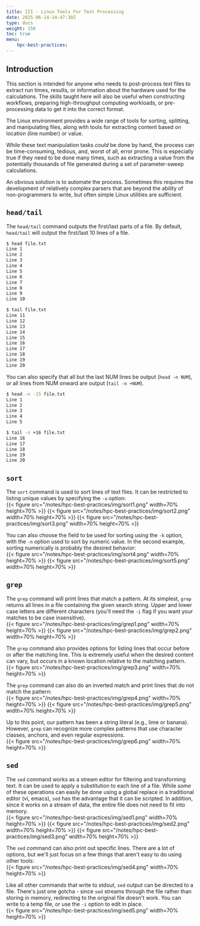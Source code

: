 ```yaml
---
title: III - Linux Tools For Text Processing
date: 2025-06-14-14:47:30Z
type: docs 
weight: 150
toc: true
menu: 
    hpc-best-practices:
---
```


## Introduction

This section is intended for anyone who needs to post-process text files to extract run times, results, or information about the hardware used for the calculations. The skills taught here will also be useful when constructing workflows, preparing high-throughput computing workloads, or pre-processing data to get it into the correct format.

The Linux environment provides a wide range of tools for sorting, splitting, and manipulating files, along with tools for extracting content based on location (line number) or value.

While these text manipulation tasks *could* be done by hand, the process can be time-consuming, tedious, and, worst of all, error prone. This is especially true if they need to be done many times, such as extracting a value from the potentially thousands of file generated during a set of parameter-sweep calculations.

An obvious solution is to automate the process. Sometimes this requires the development of relatively complex parsers that are beyond the ability of non-programmers to write, but often simple Linux utilities are sufficient.

## `head/tail`

The `head/tail` command outputs the first/last parts of a file. By default, `head/tail` will output the first/last 10 lines of a file.

```bash
$ head file.txt
Line 1
Line 2
Line 3
Line 4
Line 5
Line 6
Line 7
Line 8
Line 9
Line 10

$ tail file.txt
Line 11
Line 12
Line 13
Line 14
Line 15
Line 16
Line 17
Line 18
Line 19
Line 20
```

You can also specify that all but the last NUM lines be output (`head -n NUM`), or all lines from NUM onward are output (`tail -n +NUM`).

```bash
$ head -n -15 file.txt
Line 1
Line 2
Line 3
Line 4
Line 5

$ tail -n +16 file.txt
Line 16
Line 17
Line 18
Line 19
Line 20
```

## `sort`

The `sort` command is used to sort lines of text files. It can be restricted to listing unique values by specifying the `-u` option:  
{{< figure src="/notes/hpc-best-practices/img/sort1.png" width=70% height=70% >}}
{{< figure src="/notes/hpc-best-practices/img/sort2.png" width=70% height=70% >}}
{{< figure src="/notes/hpc-best-practices/img/sort3.png" width=70% height=70% >}}

You can also choose the field to be used for sorting using the `-k` option, with the `-n` option used to sort by numeric value. In the second example, sorting numerically is probably the desired behavior:  
{{< figure src="/notes/hpc-best-practices/img/sort4.png" width=70% height=70% >}}
{{< figure src="/notes/hpc-best-practices/img/sort5.png" width=70% height=70% >}}

## `grep`

The `grep` command will print lines that match a pattern. At its simplest, `grep` returns all lines in a file containing the given search string. Upper and lower case letters are different characters (you'll need the `-i` flag if you want your matches to be case insensitive).  
{{< figure src="/notes/hpc-best-practices/img/grep1.png" width=70% height=70% >}}
{{< figure src="/notes/hpc-best-practices/img/grep2.png" width=70% height=70% >}}

The `grep` command also provides options for listing lines that occur before or after the matching line. This is extremely useful when the desired content can vary, but occurs in a known location relative to the matching pattern.  
{{< figure src="/notes/hpc-best-practices/img/grep3.png" width=70% height=70% >}}

The `grep` command can also do an inverted match and print lines that do not match the pattern:  
{{< figure src="/notes/hpc-best-practices/img/grep4.png" width=70% height=70% >}}
{{< figure src="/notes/hpc-best-practices/img/grep5.png" width=70% height=70% >}}

Up to this point, our pattern has been a string literal (e.g., lime or banana). However, `grep` can recognize more complex patterns that use character classes, anchors, and even regular expressions.  
{{< figure src="/notes/hpc-best-practices/img/grep6.png" width=70% height=70% >}}

## `sed`

The `sed` command works as a stream editor for filtering and transforming text. It can be used to apply a substitution to each line of a file. While *some* of these operations can easily be done using a global replace in a traditional editor (vi, emacs), `sed` has the advantage that it can be scripted. In addition, since it works on a stream of data, the entire file does not need to fit into memory.  
{{< figure src="/notes/hpc-best-practices/img/sed1.png" width=70% height=70% >}}
{{< figure src="/notes/hpc-best-practices/img/sed2.png" width=70% height=70% >}}
{{< figure src="/notes/hpc-best-practices/img/sed3.png" width=70% height=70% >}}

The `sed` command can also print out specific lines. There are a lot of options, but we'll just focus on a few things that aren't easy to do using other tools:  
{{< figure src="/notes/hpc-best-practices/img/sed4.png" width=70% height=70% >}}

Like all other commands that write to stdout, `sed` output can be directed to a file. There's just one gotcha - since `sed` streams through the file rather than storing in memory, redirecting to the original file doesn't work. You can write to a temp file, or use the `-i` option to edit in place.  
{{< figure src="/notes/hpc-best-practices/img/sed5.png" width=70% height=70% >}}